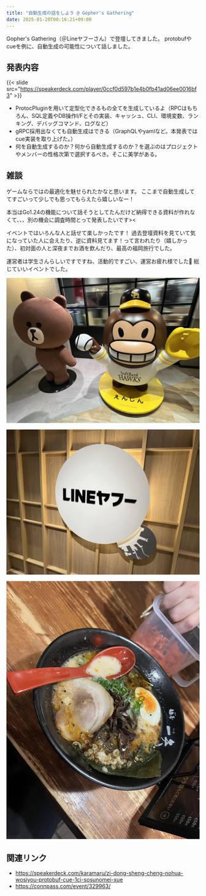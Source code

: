 ```yaml
---
title: "自動生成の話をしよう @ Gopher's Gathering"
date: 2025-01-20T00:16:21+09:00
---
```


Gopher's Gathering（＠Lineヤフーさん）で登壇してきました。
protobufやcueを例に、自動生成の可能性について話しました。

<!--more-->

## 発表内容

{{< slide src="https://speakerdeck.com/player/0ccf0d597b1e4b0fb41ad06ee0016bf3" >}}

- ProtocPluginを用いて定型化できるもの全てを生成しているよ（RPCはもちろん、SQL定義やDB操作I/Fとその実装、キャッシュ、CLI、環境変数、ランキング、デバッグコマンド、ログなど）
- gRPC採用出なくても自動生成はできる（GraphQLやyamlなど。本発表ではcue実装を取り上げた。）
- 何を自動生成するのか？何から自動生成するのか？を選ぶのはプロジェクトやメンバーの性格次第で選択するべき。そこに美学がある。


## 雑談

ゲームならではの最適化を魅せられたかなと思います。
ここまで自動生成しててすごいって少しでも思ってもらえたら嬉しいなー！

本当はGo1.24の機能について話そうとしてたんだけど納得できる資料が作れなくて、、、別の機会に調査時間とって発表したいです><

イベントではいろんな人と話せて楽しかったです！
過去登壇資料を見ていて気になっていた人に会えたり、逆に資料見てます！って言われたり（嬉しかった）、初対面の人と深夜までお酒を飲んだり、最高の福岡旅行でした。

運営者は学生さんらしいですですね、活動的ですごい、運営お疲れ様でした👏
総じていいイベントでした。

![engin.jpg](engin.jpg)

![line.jpg](line.jpg)

![ramen.jpg](ramen.jpg)

## 関連リンク

- https://speakerdeck.com/karamaru/zi-dong-sheng-cheng-nohua-wosiyou-protobuf-cue-1ci-sosunomei-xue
- https://connpass.com/event/329963/
